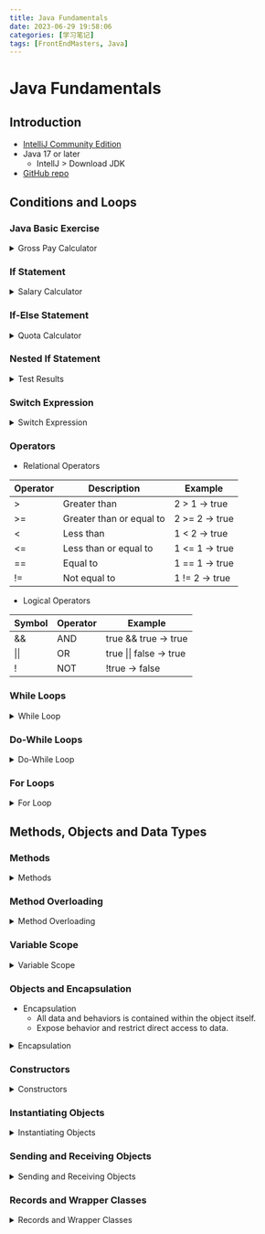 ```yaml
---
title: Java Fundamentals
date: 2023-06-29 19:58:06
categories: [学习笔记]
tags: [FrontEndMasters, Java]
---
```


# Java Fundamentals

## Introduction

- [IntelliJ Community Edition](https://www.jetbrains.com/idea/download)
- Java 17 or later
  - IntellJ > Download JDK
- [GitHub repo](https://github.com/angiejones/frontendmasters-java-fundamentals)

## Conditions and Loops

<!-- more -->

### Java Basic Exercise

<details>
<summary>Gross Pay Calculator</summary>

```java
public class GrossPayCalculator {
    public static void main(String[] args) {

        System.out.println("How many hours did you work?");
        Scanner scanner = new Scanner(System.in);
        int hours = scanner.nextInt();

        System.out.println("What is your hourly pay rate?");
        double rate = scanner.nextDouble();
        scanner.close();

        double payRate = hours * rate;
        System.out.println("Gross pay: " + payRate);
    }
}
```

</details>

### If Statement

<details>
<summary>Salary Calculator</summary>

```java
/**
 * Salary Calculator
 * All sales people get a payment of $1000 for the week.
 * Salespeople who exceed 10 sales get an additional bonus of $250.
 */
public class SalaryCalculator {
    public static void main(String[] args) {
        System.out.println("How many sales do you exceed this week?");
        Scanner scanner = new Scanner(System.in);
        int salesCount = scanner.nextInt();
        scanner.close();

        double salary = 1000;
        double bonus = 250;
        int quota = 10;

        if(salesCount >= quota) {
            salary += bonus;
        }

        System.out.println("Your salary this week is: $" + salary);
    }
}
```

</details>

### If-Else Statement

<details>
<summary>Quota Calculator</summary>

```java
/**
 * Quota Calculator
 * All salespeople are expected to make at least 10 sales each week.
 * For those who do,
 * they receive a congratulatory message.
 * For those who don't,
 * they are informed of how many sales they were short.
 */
public class QuotaCalculator {
    public static void main(String[] args) {
        int quota = 10;

        Scanner scanner = new Scanner(System.in);
        System.out.println("How many sales this week?");
        int salesCount = scanner.nextInt();
        scanner.close();

        if (salesCount >= quota) {
            System.out.println("Congratulations! You finish the goal!");
        } else {
            System.out.println("You are still need " + (quota - salesCount) + " sales");
        }
    }
}
```

</details>

### Nested If Statement

<details>
<summary>Test Results</summary>

```java
public class TestResults {
    public static void main(String[] args) {
        System.out.println("Enter your score:");
        Scanner scanner = new Scanner(System.in);
        double score = scanner.nextDouble();
        scanner.close();

        char grade;

        if(score < 60) {
            grade = 'F';
        } else if(score < 70) {
            grade = 'D';
        } else if(score < 80) {
            grade = 'C';
        } else if(score < 90) {
            grade = 'B';
        } else  {
            grade = 'A';
        }

        System.out.println("Your grade is: " + grade);
    }
}
```

</details>

### Switch Expression

<details>
<summary>Switch Expression</summary>

```java
public class GradeMessage {
    public static void main(String[] args) {
        System.out.println("Enter your letter grade");
        Scanner scanner = new Scanner(System.in);
        String grade = scanner.next().toUpperCase();
        scanner.close();

        String message = switch (grade) {
            case "A", "B" -> "Excellent job!";
            case "C" -> {
                yield "Well done";
            }
            case "D" -> "You need to work a bit harder!";
            case "F" -> "Uh oh!";
            default -> "Error. Invalid grade.";
        };

        System.out.println(message);
    }
}
```

</details>

### Operators

- Relational Operators

| Operator | Description              | Example        |
| -------- | ------------------------ | -------------- |
| >        | Greater than             | 2 > 1 -> true  |
| >=       | Greater than or equal to | 2 >= 2 -> true |
| <        | Less than                | 1 < 2 -> true  |
| <=       | Less than or equal to    | 1 <= 1 -> true |
| ==       | Equal to                 | 1 == 1 -> true |
| !=       | Not equal to             | 1 != 2 -> true |

- Logical Operators

| Symbol | Operator | Example                 |
| ------ | -------- | ----------------------- |
| &&     | AND      | true && true -> true    |
| \|\|   | OR       | true \|\| false -> true |
| !      | NOT      | !true -> false          |

### While Loops

<details>

<summary>While Loop</summary>

```java
public class InputValidation {
    public static void main(String[] args) {
        double rate = 15;
        double maxHours = 40;

        System.out.println("How many hours did you work?");
        Scanner scanner = new Scanner(System.in);
        double workedHours = scanner.nextDouble();

        while (workedHours > maxHours || workedHours < 1) {
            System.out.println("Invalid entry. Your hours must be between 1 and 40. Try again.");
            workedHours = scanner.nextDouble();
        }
        scanner.close();
        System.out.println("Your pay is: $" + workedHours * rate + ".");
    }
}
```

</details>

### Do-While Loops

<details>
<summary>Do-While Loop</summary>

```java
public class AddNumbers {
    public static void main(String[] args) {
        Scanner scanner = new Scanner(System.in);
        boolean again;

        do {
            System.out.println("Enter the first number:");
            double firstNumber = scanner.nextDouble();
            System.out.println("Enter the second number:");
            double secondNumber = scanner.nextDouble();
            double sum = firstNumber + secondNumber;
            System.out.println("The sum is: " + sum);
            System.out.println("Would you like to start over? Enter true or false");
            again = scanner.nextBoolean();
        } while(again);

        scanner.close();
    }
}
```

</details>

### For Loops

<details>
<summary>For Loop</summary>

```java
public class Cashier {
    public static void main(String[] args) {
        System.out.println("Enter the number of items you would like to scan:");
        Scanner scanner = new Scanner(System.in);
        int quantity = scanner.nextInt();

        double total = 0;

        for (int i = 0; i < quantity; i++) {
            System.out.println("Enter the cost of the item:");
            double price = scanner.nextDouble();
            total += price;
        }

        System.out.println("Your total is: $" + total);
        scanner.close();
    }
}
```

</details>

## Methods, Objects and Data Types

### Methods

<details>
<summary>Methods</summary>

```java
public class GreetUser {
    public static String askName() {
        System.out.println("What is your name?");
        Scanner scanner = new Scanner(System.in);
        String name = scanner.next();
        scanner.close();
        return name;
    }

    public static void greetUser(String name) {
        System.out.println("Hello " + name + "!");
    }

    public static void main(String[] args) {
        greetUser(askName());
    }
}
```

</details>

### Method Overloading

<details>
<summary>Method Overloading</summary>

```java
public class AreaCalculator {
    public static double area(double radius) {
        if (radius < 0) {
            return -1;
        }
        return Math.PI * radius * radius;
    }

    public static double area(double x, double y) {
        if (x < 0 || y < 0) {
            return -1;
        }
        return x * y;
    }

    public static void main(String[] args) {
        System.out.println(area(5.0));
        System.out.println(area(-1));
        System.out.println(area(5.0, 4.0));
        System.out.println(area(-1.0, 4.0));
    }
}
```

</details>

### Variable Scope

<details>
<summary>Variable Scope</summary>

```java
public class InstantCreditCheck {
    static int requiredSalary = 25000;
    static int requiredCreditScore = 700;
    static Scanner scanner = new Scanner(System.in);

    public static void main(String[] args) {
        double salary = getSalary();
        int creditScore = getCreditScore();
        scanner.close();

        boolean qualified = isUserQualified(salary, creditScore);

        notifyUser(qualified);
    }

    public static void notifyUser(boolean qualified) {
        if(qualified) {
            System.out.println("Congrats! You've been approved.");
        } else {
            System.out.println("Sorry. You've been declined.");
        }
    }

    public static double getSalary() {
        System.out.println("Enter your salary:");
        return scanner.nextDouble();
    }

    public static int getCreditScore() {
        System.out.println("Enter your credit score:");
        return scanner.nextInt();
    }

    public static boolean isUserQualified(double salary, int creditScore) {
        return salary >= requiredSalary && creditScore >= requiredCreditScore;
    }
}
```

</details>

### Objects and Encapsulation

- Encapsulation
  - All data and behaviors is contained within the object itself.
  - Expose behavior and restrict direct access to data.

<details>

<summary>Encapsulation</summary>

```java
public class Rectangle {
    private double length;
    private double width;
    private int sides = 4;

    public static void main(String[] args) {

    }

    public double calculateArea() {
        return length * width;
    }

    public double calculatePerimeter() {
        return (length * 2) + (width * 2);
    }


    public double getLength() {
        return length;
    }

    public void setLength(double length) {
        this.length = length;
    }

    public double getWidth() {
        return width;
    }

    public void setWidth(double width) {
        this.width = width;
    }

    public int getSides() {
        return sides;
    }

    public void setSides(int sides) {
        this.sides = sides;
    }
}
```

</details>

### Constructors

<details>
<summary>Constructors</summary>

```java
public class Rectangle {
    private double length;
    private double width;
    private int sides = 4;

    public static void main(String[] args) {

    }

    public Rectangle() {
        this.length = 0;
        this.width = 0;
    }

    public Rectangle(double length, double width, int sides) {
        this.length = length;
        this.width = width;
        this.sides = sides;
    }

    public double calculateArea() {
        return length * width;
    }

    public double calculatePerimeter() {
        return (length * 2) + (width * 2);
    }
}
```

</details>

### Instantiating Objects

<details>
<summary>Instantiating Objects</summary>

```java
public class HomeAreaCalculator {
    public static void main(String[] args) {
        Rectangle room1 = new Rectangle();
        room1.setLength(25);
        room1.setWidth(50);
        double areaOfRoom1 = room1.calculateArea();

        Rectangle room2 = new Rectangle(30, 75, 4);
        double areaOfRoom2 = room2.calculateArea();

        double totalArea = areaOfRoom1 + areaOfRoom2;
        System.out.println("Area of both rooms: " + totalArea);
    }
}
```

</details>

### Sending and Receiving Objects

<details>
<summary>Sending and Receiving Objects</summary>

```java
public class HomeAreaCalculatorRedo {
    private final Scanner scanner = new Scanner(System.in);


    public static void main(String[] args) {
        HomeAreaCalculatorRedo calculator = new HomeAreaCalculatorRedo();
        Rectangle kitchen = calculator.getRoom();
        Rectangle bathroom = calculator.getRoom();
        double totalArea = calculator.calculateTotalArea(kitchen, bathroom);
        System.out.println("The total area is: " + totalArea);
        calculator.scanner.close();
    }

    public Rectangle getRoom() {
        System.out.println("What is the length of the room?");
        var length = scanner.nextDouble();
        System.out.println("What is the width of the room?");
        var width = scanner.nextDouble();

        return new Rectangle(length, width, 4);
    }

    public double calculateTotalArea(Rectangle room1, Rectangle room2) {
        return room1.calculateArea() + room2.calculateArea();
    }
}
```

</details>

### Records and Wrapper Classes

<details>
<summary>Records and Wrapper Classes</summary>

```java
public record Person(String name, int age) {
    public static void main(String[] args) {
        Person person = new Person("John", 30);
        System.out.println(person.name());
        System.out.println(person.age());
    }
}
```

```java
public class WrapperClasses {
    public static void main(String[] args) {
        int myInt = 10;
        Integer myInteger = 10;
        System.out.println(myInt);
        System.out.println(myInteger);
    }
}
```

| Primitive Type | Wrapper Class |
| -------------- | ------------- |
| byte           | Byte          |
| int            | Integer       |
| double         | Double        |
| float          | Float         |
| char           | Character     |
| boolean        | Boolean       |
| long           | Long          |
| short          | Short         |

## Arrays and Text Processing

### Arrays

```java
int[] numbers = new int[5];

int[] numbers = {1, 2, 3, 4, 5};
```

### Random Number Array

<details>
<summary>Random Number Array</summary>

```java
public class LotteryTicket {
    private static final int LENGTH = 6;
    private static final int MAX_TICKET_NUMBER = 69;

    public static void main(String[] args) {
        int[] ticket = getTicket();
        printTicket(ticket);
    }

    public static int[] getTicket() {
        return genRandomNumbers();
    }

    private static int[] genRandomNumbers() {
        int[] ticket = new int[LENGTH];

        Random random = new Random();

        for (int i = 0; i < LENGTH; i++) {
            int randomNumber;

            do {
                randomNumber = random.nextInt(1, MAX_TICKET_NUMBER + 1);
            } while (search(ticket, randomNumber));

            ticket[i] = randomNumber;
        }

        return ticket;
    }

    private static boolean search(int[] array, int number) {
        for (int value : array) {
            if (value == number) {
                return true;
            }
        }

        return false;
    }

    public static void printTicket(int[] tickets) {
       for(int ticketNumber : tickets) {
           System.out.print(ticketNumber + " | ");
       }
    }
}
```

</details>

### Strings

<details>
<summary>Strings</summary>

```java
public class WordCount {

    public static void main(String[] args) {
        String sentence = "The quick brown fox jumps over the lazy dog.";
        countWords(sentence);
    }


    public static void countWords(String sentence) {
        var words = sentence.split(" ");
        printWords(words);
    }

    public static void printWords(String[] words) {
        int wordCount = words.length;
        String message = String.format("Your sentence contains %d words:", wordCount);
        System.out.println(message);
        for (String word : words) {
            System.out.println(word);
        }
    }
}
```

</details>

### StringBuilder

<details>
<summary>StringBuilder</summary>

```java
public class BackwardsString {
    public static void main(String[] args) {
        String string = "Hello World!";
        System.out.println(reverseString(string));
    }

    public static String reverseString(String string) {
        StringBuilder reversedString = new StringBuilder();
        for (int i = string.length() - 1; i >= 0; i--) {
            reversedString.append(string.charAt(i));
        }
        return reversedString.toString();
    }
}
```

</details>

### Jumbled String

<details>

<summary>Jumbled String</summary>

```java
public class JumbledString {
    public static void main(String[] args) {
        String string = "HelloWorld!";
        System.out.println(jumbleString(string));
    }

    public static String jumbleString(String string) {
        StringBuilder jumbledString = new StringBuilder();

        for(int i = 0; i < string.length(); i++) {
            if(i != 0 && Character.isUpperCase(string.charAt(i))) {
                jumbledString.append(" ");
            }
            jumbledString.append(string.charAt(i));
        }

        return jumbledString.toString();
    }
}
```

</details>

### Text Blocks

```java
public class TextBlocks {
    public static void main(String[] args) {
        String textBlock = """
                [
                    {
                        "name": "John",
                        "age": 30
                    },
                    {
                        "name": "Jane",
                        "age": 25
                    }
                ]
                """;
        System.out.println(textBlock);
    }
}
```

## Inheritance

### Inheritance

<details>
<summary>Inheritance</summary>

```java
public class Person {
    private String name;
    private int age;
    private String gender;

    public Person() {
        this.setName("Unknown");
        this.setAge(0);
        this.setGender("Unknown");
    }

    public Person(String name, int age, String gender) {
        this.setName(name);
        this.setAge(age);
        this.setGender(gender);
    }

    public String getName() {
        return name;
    }

    public void setName(String name) {
        this.name = name;
    }

    public int getAge() {
        return age;
    }

    public void setAge(int age) {
        this.age = age;
    }

    public String getGender() {
        return gender;
    }

    public void setGender(String gender) {
        this.gender = gender;
    }
}

public class Employee extends Person {
    private String employeeId;
    private String title;

    public Employee() {
        super();
        this.employeeId = "Unknown";
        this.title = "Unknown";
    }

    public Employee(
            String name,
            int    age,
            String gender,
            String employeeId,
            String title
    ) {
        this.setName(name);
        this.setAge(age);
        this.setGender(gender);
        this.setEmployeeId(employeeId);
        this.setTitle(title);
    }

    public String getEmployeeId() {
        return employeeId;
    }

    public void setEmployeeId(String employeeId) {
        this.employeeId = employeeId;
    }

    public String getTitle() {
        return title;
    }

    public void setTitle(String title) {
        this.title = title;
    }
}
```

</details>

### Overriding Parameters

<details>
<summary>Overriding Parameters</summary>

```java
public class Square extends Rectangle {
    @Override
    public void setLength(double length) {
        super.setLength(length);
        super.setWidth(length);
    }
}
```

</details>

### Overloading Methods

<details>

<summary>Overloading Methods</summary>

```java
public class Parent {
    public void print(String message) {
        System.out.println(message);
    }
}

public class Child extends Parent {
    public void print(int number) {
        System.out.println(number);
    }
}
```

</details>

### Chain of Inheritance

<details>

<summary>Chain of Inheritance</summary>

```java
public class Human {
    private String name;

    public String getName() {
        return name;
    }

    public void setName(String name) {
        this.name = name;
    }
}

public class Employee extends Human {
    private String employeeId;

    public String getEmployeeId() {
        return employeeId;
    }

    public void setEmployeeId(String employeeId) {
        this.employeeId = employeeId;
    }
}

public class Manager extends Employee {
    private String department;

    public String getDepartment() {
        return department;
    }

    public void setDepartment(String department) {
        this.department = department;
    }
}
```

</details>

### Limited Access and Access Modifier

- Limited Access in Inheritance. > 继承中的有限访问。
  - constructors are not inherited. > 构造函数不会被继承。
  - public and protected members are inherited. > 公共和受保护的成员被继承。
  - private members are not inherited. > 私有成员不会被继承。
  - final members are inherited but cannot be overridden. > 继承最终成员，但不能被覆盖。

### Sealed Classes

- classes that restrict inheritance to specific classes. > 限制继承到特定类的类。

```java
public sealed class Shape permits Rectangle, Circle { }

public sealed class Rectangle extends Shape permits Square { }

public final class Square extends Rectangle { }

public non-sealed class Circle extends Shape { }
```

- Sealed classes
  - sealed classes grant inheritance permission. > 密封类授予继承权限。
  - permitted subclass must extend sealed class. > 允许的子类必须扩展密封类。
  - permitted subclass must be sealed/non-sealed or final. > 允许的子类必须是密封/非密封或最终的。

## Polymorphism & Abstraction

### Polymorphism

<details>

<summary>Polymorphism</summary>

```java
public class Animal {
    public void makeSound() {
        System.out.println("Animal making sound");
    }
}

public class Dog extends Animal {
    @Override
    public void makeSound() {
        System.out.println("Woof");
    }

    public void fetch() {
        System.out.println("Fetching...");
    }
}

public class Cat extends Animal {
    @Override
    public void makeSound() {
        System.out.println("Meow");
    }

    public void scratch() {
        System.out.println("Scratching...");
    }
}
```

</details>

### Type Casting

```java
Animal animal = new Dog();
animal.fetch(); // error
((Dog) animal).fetch(); // works
```

### instanceof Operator

```java
Animal animal = new Dog();
if(animal instanceof Dog) {
    Dog dog = (Dog) animal;
    dog.fetch();
}
```

### instanceof Pattern Matching

```java
Animal animal = new Dog();
if(animal instanceof Dog animalTheDog) {
    animalTheDog.fetch();
}
// same as
if(animal instanceof Dog) {
    Dog dog = (Dog) animal;
    dog.fetch();
}
```

### Abstraction

<details>

<summary>Abstraction</summary>

```java
public abstract class Animal {
    public abstract void makeSound();
}

public class Dog extends Animal {
    @Override
    public void makeSound() {
        System.out.println("Woof");
    }

    public void fetch() {
        System.out.println("Fetching...");
    }
}
```

</details>

- Abstraction
  - abstract classes and methods are templates. > 抽象类和方法是模板。
  - declare using abstract reserved word. > 使用 abstract 保留字声明。
  - subclasses must implement abstract methods. > 子类必须实现抽象方法。
  - abstract classes cannot be instantiated. > 抽象类不能被实例化。

### Interfaces

- a stateless construct with abstract behaviors. > 一个没有状态的结构，具有抽象的行为。

<details>

<summary>Interfaces</summary>

```java
public interface Animal {
    public void makeSound();
}

public class Dog implements Animal {
    @Override
    public void makeSound() {
        System.out.println("Woof");
    }

    public void fetch() {
        System.out.println("Fetching...");
    }
}
```

</details>

### Multiple Inheritance

- classes can implement multiple interfaces to achieve multiple inheritance. > 类可以实现多个接口以实现多重继承。

```java
public interface Animal {
    public void makeSound();
}

public interface Hunter {
    public void hunt();
}

public class Dog implements Animal, Hunter {
    @Override
    public void makeSound() {
        System.out.println("Woof");
    }

    @Override
    public void hunt() {
        System.out.println("Hunting...");
    }

    public void fetch() {
        System.out.println("Fetching...");
    }
}
```

<Details>

<summary>Default Methods</summary>

```java
public interface Animal {
    public void makeSound();

    default void eat() {
        System.out.println("Eating...");
    }
}
```

</Details>

- Static methods

  - interface methods that contain implementation but are not inherited by implementing classes. > 接口方法包含实现但不被实现类继承。

- Interfaces
  - cannot be instantiated. > 不能被实例化。
  - implemented by classes, extended by other interfaces. > 由类实现，由其他接口扩展。
  - implementing non-abstract class must implement all abstract methods. > 实现非抽象类必须实现所有抽象方法。
  - methods are public and abstract by default. > 方法默认为 public 和 abstract。
  - default and static methods allowed. > 允许默认和静态方法。

## Data Structures

### Set

- Collections Framework

  - unified architecture that provides data structures and algorithms to manipulate them. > 统一的架构，提供数据结构和算法来操作它们。

- Common Collections

  - Set
  - List
  - Queue
  - Map

- Set
  - unordered collections of unique objects

```java
Set<String> set = new HashSet<>();
set.add("dog");
set.add("cat");
set.add("mouse");

System.out.println(set); // [cat, dog, mouse]

set.contains("cat"); // true
set.remove("mouse"); // true
set.size(); // 2

Set moreAnimals = Set.of("dog", "cat", "mouse"); // immutable
moreAnimals.add("bird"); // error
```

### List

- List
  - ordered elements allowing duplicates
  - accessible by position

```java
List<String> list = new ArrayList<>();
list.add("dog");
list.add("cat");
list.add("mouse");

System.out.println(list); // [dog, cat, mouse]
System.out.println(list.get(1)); // cat

list.set(1, "bird");
System.out.println(list); // [dog, bird, mouse]

list.remove(2);
System.out.println(list); // [dog, bird]

list.size(); // 2

List moreAnimals = List.of("dog", "cat", "mouse"); // immutable
```

### Queue

- Queue
  - ordered elements allowing duplicates
  - accessible by position
  - FIFO

```java
Queue<String> queue = new LinkedList<String>();
queue.add("dog");
queue.add("cat");
queue.add("mouse");

System.out.println(queue); // [dog, cat, mouse]
System.out.println(queue.peek()); // dog

System.out.println(queue.remove()); // dog
System.out.println(queue); // [cat, mouse]

queue.size(); // 2
```

### Map

- Map
  - unique key-value pairs
  - unordered

```java
Map<String, String> map = new HashMap<String, String>();
map.put("dog", "dog is a dog");
map.put("cat", "cat is a cat");
map.put("mouse", "mouse is a mouse");

map.putIfAbsent("mouse", "mouse is a mouse"); // won't add

System.out.println(map); // {cat=cat is a cat, dog=dog is a dog, mouse=mouse is a mouse}

System.out.println(map.get("cat")); // cat is a cat

map.remove("mouse");

System.out.println(map); // {cat=cat is a cat, dog=dog is a dog}

map.size(); // 2

Map moreAnimals = Map.of(
    "dog", "dog is a dog",
    "cat", "cat is a cat",
    "mouse", "mouse is a mouse"
); // immutable
```

### Collection Iterators

- Iterators
  - allow looping over collections
  - hasNext() and next() methods

```java
List<String> list = new ArrayList<>();
list.add("dog");
list.add("cat");
list.add("mouse");

Iterator<String> iterator = list.iterator();
while (iterator.hasNext()) {
    System.out.println(iterator.next());
}
```

- Access to Iterator

  - Set
  - List
  - Queue

- EntrySet
  - Map

```java
Map<String, String> map = new HashMap<String, String>();
map.put("dog", "dog is a dog");
map.put("cat", "cat is a cat");
map.put("mouse", "mouse is a mouse");

Iterator<Map.Entry<String, String>> iterator = map.entrySet().iterator();
while (iterator.hasNext()) {
    Map.Entry<String, String> entry = iterator.next();
    System.out.println(entry.getKey() + " : " + entry.getValue());
}
```

### Iterating with Enhanced For Loop

```java
for(Map.Entry<String, String> entry : map.entrySet()) {
    System.out.println(entry.getKey() + " : " + entry.getValue());
}
```

### Iterating with forEach()

```java
map.forEach((k, v) -> System.out.println(k + " : " + v));

list.forEach(animal -> System.out.println(animal));
list.forEach(System.out::println);
```

## Functional Interfaces and Streams

### Functional Interfaces

- Functional Interfaces
  - single abstract method
  - used as assignment targets for lambda expressions or method references
  - java.util.function

```java
List countries = List.of("USA", "China");
Consumer print = c -> System.out.println(c);
countries.forEach(print);
```

```java
Consumer<String> print = c -> System.out.println(c);
print.accept("Hello world!");

Supplier<String> get = () -> "Hello world!";
System.out.println(get.get());
```

| Interface      | Description                                | Abstract Method   |
| -------------- | ------------------------------------------ | ----------------- |
| Consumer       | accepts single argument, returns no result | void accept(T t)  |
| Supplier       | no argument, returns a result              | T get()           |
| Predicate      | single argument, returns boolean           | boolean test(T t) |
| Function       | single argument, returns a result          | R apply(T t)      |
| UnaryOperator  | single argument, returns a result          | R apply(T t)      |
| BinaryOperator | two arguments, returns a result            | R apply(T t, U u) |

```java
@FunctionalInterface
public interface Function<T, R> {
    default <V> Function<T, V> andThen(Function<? super R, ? extends V> after) {
        Objects.requireNonNull(after);
        return (T t) -> after.apply(apply(t));
    }
}
```

```java
Function<Integer, Integer> add = x -> x + 1;
Function<Integer, Integer> multiply = x -> x * 2;

Function<Integer, Integer> addAndMultiply = add.andThen(multiply);
```

```java
@FunctionalInterface
public interface Predicate<T> {
    default Predicate<T> and(Predicate<? super T> other) {
        Objects.requireNonNull(other);
        return (t) -> test(t) && other.test(t);
    }
}
```

### Streams

- Streams
  - sequence of elements supporting sequential and parallel aggregate operations
  - java.util.stream
  - lazy evaluation

```java
int[] numbers = {1, 2, 3, 4, 5, 6};
Arrays.stream(numbers)
    .filter(n -> n % 2 == 0)
    .map(n -> n * n)
    .forEach(System.out::println);
// 4, 16, 36
```

```java
int[] numbers = {1, 2, 3, 4, 5, 6};
Arrays.stream(numbers).parallel()
    .filter(n -> n % 2 == 0)
    .map(n -> n * n)
    .forEach(System.out::println);
// 16, 4, 36 (order not guaranteed)
```

- Stream operations
  - Intermediate
    - Performs operation and return result stream
  - Terminal
    - return a result and close the stream

### anyMatch, allMatch and filter

```java
List<String> countries = List.of("USA", "China", "France", "Germany", "Japan");
boolean anyMatch = countries.stream().anyMatch(c -> c.equals("France"));
boolean allMatch = countries.stream().allMatch(c -> c.length() > 2);
List<String> filtered = countries.stream().filter(c -> c.length() > 2).collect(Collectors.toList());
```

```java
Map<String, String> map = new HashMap<String, String>();
map.put("dog", "dog is a dog");
map.put("cat", "cat is a cat");
map.put("mouse", "mouse is a mouse");

HashMap<String, String> filtered = map.entrySet()
    .stream()
    .filter(e -> e.getKey().length() ashMap> 3)
    .collect(Collectors.toMap(Map.Entry::getKey, Map.Entry::getValue, (e1, e2) -> e1, HashMap::new));
```

### map and reduce

```java
List<String> countries = List.of("USA", "China", "France", "Germany", "Japan");

List<String> upperCaseCountries = countries.stream()
    .map(String::toUpperCase)
    .collect(Collectors.toList());
```

```java
List<Integer> numbers = List.of(1, 2, 3, 4, 5, 6);
int sum = numbers.stream().reduce(0, (a, b) -> a + b);
```

```java
List<Integer> numbers = List.of(1, 2, 3, 4, 5, 6);
int sum = numbers.stream().reduce(0, Integer::sum);
```

### collect

```java
List<String> countries = List.of("USA", "China", "France", "Germany", "Japan");
String joined = countries.stream().map(String::toUpperCase).collect(Collectors.joining(", "));
```

## Exceptions

### Handling Exceptions

```java
// ArrayIndexOutOfBoundsException
int[] numbers = {1, 2, 3};
System.out.println(numbers[3]);
```

<details>

<summary>Create a file</summary>

```java
public class CreateFile {
    public static void main(String[] args) {
        try {
            File file = new File("test.txt");
            if (file.createNewFile()) {
                System.out.println("File created: " + file.getName());
            } else {
                System.out.println("File already exists.");
            }
        } catch (IOException e) {
            System.out.println("An error occurred.");
            e.printStackTrace();
        }
    }
}
```

### Checked and Unchecked Exceptions

- Checked Exceptions
  - Exceptions that are checked at compile time

```java
public boolean createNewFile() throws IOException {
    // ...
}
```

- Unchecked Exceptions
  - Exceptions that are checked at runtime

```java
public double nextDouble() {
    // ...
}

Scanner scanner = new Scanner(System.in);
double number = scanner.nextDouble();
// if input is not a double, InputMismatchException is thrown
```

- Checked vs Unchecked Exceptions
  - Checked Exceptions
    - used when there's a possibility of recovery
  - Unchecked Exceptions
    - used when there's not anything that can be done in the event of the error

### Handling Multiple Exceptions

- Polymorphism
- Multiple catch blocks
- Catch multiple in single block

- Polymorphism

```java
// Class ArrayIndexOutOfBoundsException
/**
 * Java.lang.Object
 *   java.lang.Throwable
 *     java.lang.Exception
 *       java.lang.RuntimeException
 *         java.lang.IndexOutOfBoundsException
 *           java.lang.ArrayIndexOutOfBoundsException
 */
// All implemented interfaces:
// Serializable, Cloneable, Throwable
try {
    int[] numbers = {1, 2, 3};
    System.out.println(numbers[3]);
} catch (Exception e) { // Will catch all exceptions that are subclasses of Exception
    System.out.println("Something went wrong.");
}
```

- Multiple catch blocks

```java
public class MultipleCatchBlocks {
    public static void main(String[] args) {
        File file = new File("test.txt");
        try {
            Scanner scanner = new Scanner(file);
            while (scanner.hasNextLine()) {
                int number = Integer.parseInt(scanner.nextLine());
                System.out.println(number);
            }
            scanner.close();
        } catch (FileNotFoundException e) {
            file.createNewFile();
            System.out.println("File created.");
        } catch (IOException e) {
            System.out.println("An error occurred.");
            e.printStackTrace();
        } catch (NumberFormatException e) {
            System.out.println("Cannot parse integer.");
        } catch (Exception e) {
            System.out.println("Something went wrong.");
        } finally {
            System.out.println("Finally block.");
        }
    }
}
```

- Catch multiple in single block

```java
public class CatchMultipleErrorInSingleBlock {
    public static void main(String[] args) {
        File file = new File("test.txt");
        try {
            Scanner scanner = new Scanner(file);
            while (scanner.hasNextLine()) {
                int number = Integer.parseInt(scanner.nextLine());
                System.out.println(number);
            }
            scanner.close();
        } catch (FileNotFoundException | NumberFormatException e) {
            System.out.println("Something went wrong.");
        }
    }
}
```

### Closing the File Reader in Finally Block

```java
public class ClosingFileReader {
    public static void main(String[] args) {
        File file = new File("test.txt");
        Scanner scanner = null;
        try {
            scanner = new Scanner(file);
            while (scanner.hasNextLine()) {
                int number = Integer.parseInt(scanner.nextLine());
                System.out.println(number);
            }
        } catch (FileNotFoundException e) {
            System.out.println("File not found.");
        } finally {
            scanner.close();
            System.out.println("Finally block.");
        }
    }
}
```

```java
public class ClosingFileReaderAutomatically {
    public static void main(String[] args) {
        File file = new File("test.txt");
        try (Scanner scanner = new Scanner(file)) {
            while (scanner.hasNextLine()) {
                int number = Integer.parseInt(scanner.nextLine());
                System.out.println(number);
            }
        } catch (FileNotFoundException e) {
            System.out.println("File not found.");
        }
    }
}
```

### Print to File

```java
public class PrintToFile {
    public static void main(String[] args) {
        try (PrintWriter writer = new PrintWriter("test.txt")) {
            writer.println("Hello");
            writer.println("World");
        } catch (FileNotFoundException e) {
            System.out.println("File not found.");
        }
}
```

### Throwing Exceptions

```java
public class ThrowingExceptions {
   public static double divide(double a, double b) throws NavigateInputException {
       if (b == 0) {
           throw new NavigateInputException("Cannot divide by zero.");
       }
       if (a < 0 || b < 0) {
           throw new NavigateInputException();
       }
       return a / b;
   }
}
```

```java
public class NegativeInputException extends Exception {
    public NegativeInputException(String message) {
        super(message);
    }

    public NegativeInputException() {
        this("Input must be greater than zero.");
    }
}
```

### Re-throwing Exceptions

```java
public class RethrowingExceptions {
    public static void main(String[] args) {
        try {
            divide(10, 0);
        } catch (NavigateInputException e) {
            System.out.println(e.getMessage());
        }
    }

    public static double divide(double a, double b) throws NavigateInputException {
        if (b == 0) {
            throw new NavigateInputException("Cannot divide by zero.");
        }
        if (a < 0 || b < 0) {
            throw new NavigateInputException();
        }
        return a / b;
    }
}
```

## Wrapping up

[Angie's website](https://angiejones.tech/)
